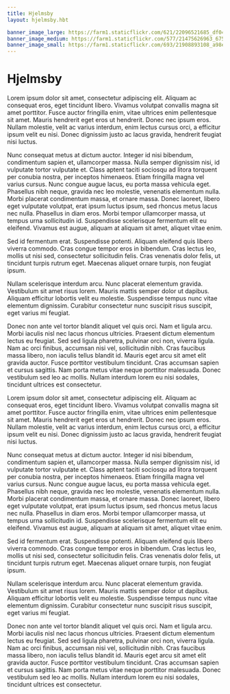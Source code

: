 ```yaml
---
title: Hjelmsby
layout: hjelmsby.hbt

banner_image_large: https://farm1.staticflickr.com/621/22096521685_df046174c1_o.jpg
banner_image_medium: https://farm1.staticflickr.com/577/21475626963_6754854488_o.jpg
banner_image_small: https://farm1.staticflickr.com/693/21908893108_a98ebc3c33_o.jpg
---
```

Hjelmsby
===========
Lorem ipsum dolor sit amet, consectetur adipiscing elit. Aliquam ac consequat eros, eget tincidunt libero. Vivamus volutpat convallis magna sit amet porttitor. Fusce auctor fringilla enim, vitae ultrices enim pellentesque sit amet. Mauris hendrerit eget eros ut hendrerit. Donec nec ipsum eros. Nullam molestie, velit ac varius interdum, enim lectus cursus orci, a efficitur ipsum velit eu nisi. Donec dignissim justo ac lacus gravida, hendrerit feugiat nisi luctus.

Nunc consequat metus at dictum auctor. Integer id nisi bibendum, condimentum sapien et, ullamcorper massa. Nulla semper dignissim nisi, id vulputate tortor vulputate et. Class aptent taciti sociosqu ad litora torquent per conubia nostra, per inceptos himenaeos. Etiam fringilla magna vel varius cursus. Nunc congue augue lacus, eu porta massa vehicula eget. Phasellus nibh neque, gravida nec leo molestie, venenatis elementum nulla. Morbi placerat condimentum massa, et ornare massa. Donec laoreet, libero eget vulputate volutpat, erat ipsum luctus ipsum, sed rhoncus metus lacus nec nulla. Phasellus in diam eros. Morbi tempor ullamcorper massa, ut tempus urna sollicitudin id. Suspendisse scelerisque fermentum elit eu eleifend. Vivamus est augue, aliquam at aliquam sit amet, aliquet vitae enim.

Sed id fermentum erat. Suspendisse potenti. Aliquam eleifend quis libero viverra commodo. Cras congue tempor eros in bibendum. Cras lectus leo, mollis ut nisi sed, consectetur sollicitudin felis. Cras venenatis dolor felis, ut tincidunt turpis rutrum eget. Maecenas aliquet ornare turpis, non feugiat ipsum.

Nullam scelerisque interdum arcu. Nunc placerat elementum gravida. Vestibulum sit amet risus lorem. Mauris mattis semper dolor ut dapibus. Aliquam efficitur lobortis velit eu molestie. Suspendisse tempus nunc vitae elementum dignissim. Curabitur consectetur nunc suscipit risus suscipit, eget varius mi feugiat.

Donec non ante vel tortor blandit aliquet vel quis orci. Nam et ligula arcu. Morbi iaculis nisl nec lacus rhoncus ultricies. Praesent dictum elementum lectus eu feugiat. Sed sed ligula pharetra, pulvinar orci non, viverra ligula. Nam ac orci finibus, accumsan nisi vel, sollicitudin nibh. Cras faucibus massa libero, non iaculis tellus blandit id. Mauris eget arcu sit amet elit gravida auctor. Fusce porttitor vestibulum tincidunt. Cras accumsan sapien et cursus sagittis. Nam porta metus vitae neque porttitor malesuada. Donec vestibulum sed leo ac mollis. Nullam interdum lorem eu nisi sodales, tincidunt ultrices est consectetur.

Lorem ipsum dolor sit amet, consectetur adipiscing elit. Aliquam ac consequat eros, eget tincidunt libero. Vivamus volutpat convallis magna sit amet porttitor. Fusce auctor fringilla enim, vitae ultrices enim pellentesque sit amet. Mauris hendrerit eget eros ut hendrerit. Donec nec ipsum eros. Nullam molestie, velit ac varius interdum, enim lectus cursus orci, a efficitur ipsum velit eu nisi. Donec dignissim justo ac lacus gravida, hendrerit feugiat nisi luctus.

Nunc consequat metus at dictum auctor. Integer id nisi bibendum, condimentum sapien et, ullamcorper massa. Nulla semper dignissim nisi, id vulputate tortor vulputate et. Class aptent taciti sociosqu ad litora torquent per conubia nostra, per inceptos himenaeos. Etiam fringilla magna vel varius cursus. Nunc congue augue lacus, eu porta massa vehicula eget. Phasellus nibh neque, gravida nec leo molestie, venenatis elementum nulla. Morbi placerat condimentum massa, et ornare massa. Donec laoreet, libero eget vulputate volutpat, erat ipsum luctus ipsum, sed rhoncus metus lacus nec nulla. Phasellus in diam eros. Morbi tempor ullamcorper massa, ut tempus urna sollicitudin id. Suspendisse scelerisque fermentum elit eu eleifend. Vivamus est augue, aliquam at aliquam sit amet, aliquet vitae enim.

Sed id fermentum erat. Suspendisse potenti. Aliquam eleifend quis libero viverra commodo. Cras congue tempor eros in bibendum. Cras lectus leo, mollis ut nisi sed, consectetur sollicitudin felis. Cras venenatis dolor felis, ut tincidunt turpis rutrum eget. Maecenas aliquet ornare turpis, non feugiat ipsum.

Nullam scelerisque interdum arcu. Nunc placerat elementum gravida. Vestibulum sit amet risus lorem. Mauris mattis semper dolor ut dapibus. Aliquam efficitur lobortis velit eu molestie. Suspendisse tempus nunc vitae elementum dignissim. Curabitur consectetur nunc suscipit risus suscipit, eget varius mi feugiat.

Donec non ante vel tortor blandit aliquet vel quis orci. Nam et ligula arcu. Morbi iaculis nisl nec lacus rhoncus ultricies. Praesent dictum elementum lectus eu feugiat. Sed sed ligula pharetra, pulvinar orci non, viverra ligula. Nam ac orci finibus, accumsan nisi vel, sollicitudin nibh. Cras faucibus massa libero, non iaculis tellus blandit id. Mauris eget arcu sit amet elit gravida auctor. Fusce porttitor vestibulum tincidunt. Cras accumsan sapien et cursus sagittis. Nam porta metus vitae neque porttitor malesuada. Donec vestibulum sed leo ac mollis. Nullam interdum lorem eu nisi sodales, tincidunt ultrices est consectetur.
